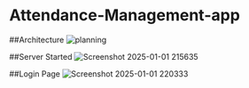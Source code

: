 # Attendance-Management-app

##Architecture 
![planning](https://github.com/user-attachments/assets/ecdeb979-8a61-4aa6-ac3b-b055e626e800)

##Server Started
![Screenshot 2025-01-01 215635](https://github.com/user-attachments/assets/a83eb71f-b3cb-471c-bb30-c54c14055539)


##Login Page
![Screenshot 2025-01-01 220333](https://github.com/user-attachments/assets/dc1e27d6-3970-4fa2-82e1-d4c7f66aeac9)

